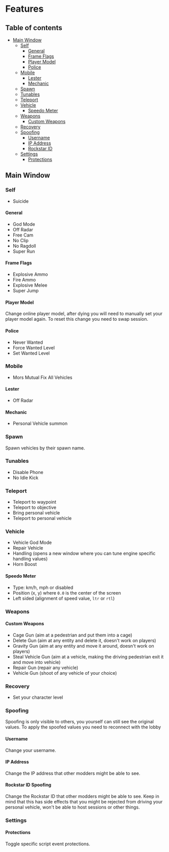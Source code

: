 # Features

## Table of contents

 - [Main Window](#main-window)
    - [Self](#self)
        - [General](#general)
        - [Frame Flags](#frame-flags)
        - [Player Model](#player-model)
        - [Police](#police)
    - [Mobile](#mobile)
        - [Lester](#lester)
        - [Mechanic](#mechanic)
    - [Spawn](#spawn)
    - [Tunables](#tunables)
    - [Teleport](#teleport)
    - [Vehicle](#vehicle)
        - [Speedo Meter](#speedo-meter)
    - [Weapons](#weapons)
        - [Custom Weapons](#custom-weapons)
    - [Recovery](#recovery)
    - [Spoofing](#spoofing)
        - [Username](#username)
        - [IP Address](#ip-address)
        - [Rockstar ID](#rockstar-id)
    - [Settings](#settings)
        - [Protections](#protections)


## Main Window

### Self

 - Suicide

#### General

 - God Mode
 - Off Radar
 - Free Cam
 - No Clip
 - No Ragdoll
 - Super Run

#### Frame Flags

 - Explosive Ammo
 - Fire Ammo
 - Explosive Melee
 - Super Jump

#### Player Model

Change online player model, after dying you will need to manually set your player model again.
To reset this change you need to swap session.

#### Police

 - Never Wanted
 - Force Wanted Level
 - Set Wanted Level

### Mobile

 - Mors Mutual Fix All Vehicles

#### Lester

 - Off Radar

#### Mechanic

 - Personal Vehicle summon

### Spawn

Spawn vehicles by their spawn name.

### Tunables

 - Disable Phone
 - No Idle Kick

### Teleport

 - Teleport to waypoint
 - Teleport to objective
 - Bring personal vehicle
 - Teleport to personal vehicle

### Vehicle

 - Vehicle God Mode
 - Repair Vehicle
 - Handling (opens a new window where you can tune engine specific handling values)
 - Horn Boost

#### Speedo Meter

 - Type: km/h, mph or disabled
 - Position (x, y) where `0.0` is the center of the screen
 - Left sided (alignment of speed value, `ltr` or `rtl`)

### Weapons

#### Custom Weapons

 - Cage Gun (aim at a pedestrian and put them into a cage)
 - Delete Gun (aim at any entity and delete it, doesn't work on players)
 - Gravity Gun (aim at any entity and move it around, doesn't work on players)
 - Steal Vehicle Gun (aim at a vehicle, making the driving pedestrian exit it and move into vehicle)
 - Repair Gun (repair any vehicle)
 - Vehicle Gun (shoot of any vehicle of your choice)

### Recovery

 - Set your character level

### Spoofing

Spoofing is only visible to others, you yourself can still see the original values.
To apply the spoofed values you need to reconnect with the lobby

#### Username

Change your username.

#### IP Address

Change the IP address that other modders might be able to see.

#### Rockstar ID Spoofing

Change the Rockstar ID that other modders might be able to see.
Keep in mind that this has side effects that you might be rejected from driving your personal vehicle, won't be able to host sessions or other things.

### Settings

#### Protections

Toggle specific script event protections.
